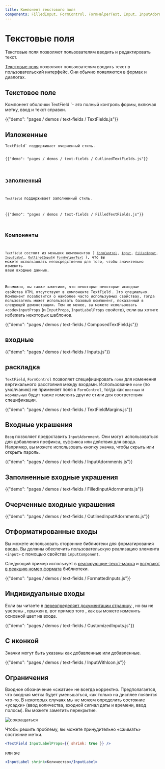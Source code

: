 ```yaml
---
title: Компонент текстового поля
components: FilledInput, FormControl, FormHelperText, Input, InputAdornment, InputBase, InputLabel, OutlinedInput, TextField
---
```

# Текстовые поля

<p class="description">Текстовые поля позволяют пользователям вводить и редактировать текст.</p>

[Текстовые поля](https://material.io/design/components/text-fields.html) позволяют пользователям вводить текст в пользовательский интерфейс. Они обычно появляются в формах и диалогах.

## Текстовое поле

Компонент оболочки TextField</code> `- это полный контроль формы, включая метку, ввод и текст справки.</p>

<p>{{"demo": "pages / demos / text-fields / TextFields.js"}}</p>

<h2>Изложенные</h2>

<p><code>TextField` поддерживает очерченный стиль.

{{"demo": "pages / demos / text-fields / OutlinedTextFields.js"}}

## заполненный

`TextField` поддерживает заполненный стиль.

{{"demo": "pages / demos / text-fields / FilledTextFields.js"}}

## Компоненты

`TextField` состоит из меньших компонентов ( [`FormControl`](/api/form-control/), [`Input`](/api/input/), [`FilledInput`](/api/filled-input/), [`InputLabel`](/api/input-label/), [`OutlinedInput`](/api/outlined-input/)и [`FormHelperText`](/api/form-helper-text/) ), что вы можете использовать непосредственно для того, чтобы значительно изменить ваши входные данные.

Возможно, вы также заметили, что некоторые некоторые исходные свойства HTML отсутствуют в компоненте TextField</code> `. Это специально. Компонент позаботится о наиболее часто используемых свойствах, тогда пользователь может использовать базовый компонент, показанный в следующей демонстрации. Тем не менее, вы можете использовать <code>inputProps` (и `InputProps`, `InputLabelProps` свойств), если вы хотите избежать некоторых шаблонов.

{{"demo": "pages / demos / text-fields / ComposedTextField.js"}}

## входные

{{"demo": "pages / demos / text-fields / Inputs.js"}}

## раскладка

`TextField`, `FormControl` позволяет специфицировать `поля` для изменения вертикального расстояния между входами. Использование `none` (по умолчанию) не применяет поля к `FormControl`, тогда как `плотных` и `нормальных` будут также изменять другие стили для соответствия спецификации.

{{"demo": "pages / demos / text-fields / TextFieldMargins.js"}}

## Входные украшения

`Ввод` позволяет предоставить `InputAdornment`. Они могут использоваться для добавления префикса, суффикса или действия для ввода. Например, вы можете использовать кнопку значка, чтобы скрыть или открыть пароль.

{{"demo": "pages / demos / text-fields / InputAdornments.js"}}

## Заполненные входные украшения

{{"demo": "pages / demos / text-fields / FilledInputAdornments.js"}}

## Очерченные входные украшения

{{"demo": "pages / demos / text-fields / OutlinedInputAdornments.js"}}

## Отформатированные входы

Вы можете использовать сторонние библиотеки для форматирования ввода. Вы должны обеспечить пользовательскую реализацию элемента `<input>` с помощью свойства `inputComponent`.

Следующий пример использует в [реагирующие-текст-маска](https://github.com/text-mask/text-mask) и [вступают в реакцию номер формата](https://github.com/s-yadav/react-number-format) библиотеки.

{{"demo": "pages / demos / text-fields / FormattedInputs.js"}}

## Индивидуальные входы

Если вы читаете в [переопределяет документации страницу](/customization/overrides/) , но вы не уверены , прыжки в, вот пример того , как вы можете изменить основной цвет на входе.

{{"demo": "pages / demos / text-fields / CustomizedInputs.js"}}

## С иконкой

Значки могут быть указаны как добавленные или добавленные.

{{"demo": "pages / demos / text-fields / InputWithIcon.js"}}

## Ограничения

Входное обозначение «сжатие» не всегда корректно. Предполагается, что входная метка будет уменьшаться, как только на дисплее появится что-то. В некоторых случаях мы не можем определить состояние «усадки» (ввод количества, входной сигнал даты и времени, ввод полосы). Вы можете заметить перекрытие.

![сокращаться](/static/images/text-fields/shrink.png)

Чтобы решить проблему, вы можете принудительно «сжимать» состояние метки.

```jsx
<TextField InputLabelProps={{ shrink: true }} />
```

или же

```jsx
<InputLabel shrink>Количество</InputLabel>
```